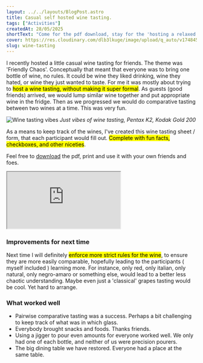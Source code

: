 ```yaml
---
layout: ../../layouts/BlogPost.astro
title: Casual self hosted wine tasting.
tags: ["Activities"]
createdAt: 28/05/2025
shortText: "Come for the pdf download, stay for the 'hosting a relaxed wine tasting for friends'."
cover: https://res.cloudinary.com/dlb3lkuge/image/upload/q_auto/v1748457020/000068420038_01_bitu7c.png
slug: wine-tasting
---
```


I recently hosted a little casual wine tasting for friends. The theme was 'Friendly Chaos'. Conceptually that meant that everyone was to bring one bottle of wine, no rules. It could be wine they liked drinking, wine they hated, or wine they just wanted to taste. For me it was mostly about trying to <mark>host a wine tasting, without making it super formal</mark>.
As guests (good friends) arrived, we would lump similar wine together and put appropriate wine in the fridge. Then as we progressed we would do comparative tasting between two wines at a time. This was very fun.

![Wine tasting vibes](https://res.cloudinary.com/dlb3lkuge/image/upload/v1748457020/000068420038_01_bitu7c.png)
*Just vibes of wine tasting, Pentax K2, Kodak Gold 200*


As a means to keep track of the wines, I've created this wine tasting sheet / form, that each participant would fill out. <mark>Complete with fun facts, checkboxes, and other niceties</mark>.

Feel free to <a href="https://drive.google.com/uc?export=download&id=1ahap54BhP6OmaXjw9ALFBY88Ug4JU5bk"  class="download-btn" download >download</a> the pdf, print and use it with your own friends and foes.

<iframe 
    class="iframe-drive"
    src="https://drive.google.com/file/d/1ahap54BhP6OmaXjw9ALFBY88Ug4JU5bk/preview" 
    allow="autoplay"
  >
</iframe>

### Improvements for next time
Next time I will definitely <mark>enforce more strict rules for the wine</mark>, to ensure they are more easily comparable, hopefully leading to the participants ( myself included ) learning more. For instance, only red, only italian, only natural, only negro-amaro or something else, would lead to a better less chaotic understanding. Maybe even just a 'classical' grapes tasting would be cool. Yet hard to arrange.

### What worked well
- Pairwise comparative tasting was a success. Perhaps a bit challenging to keep track of what was in which glass.
- Everybody brought snacks and foods. Thanks friends.
- Using a jigger to pour even amounts for everyone worked well. We only had one of each bottle, and neither of us were precision pourers. 
- The big dining table we have restored. Everyone had a place at the same table.
  